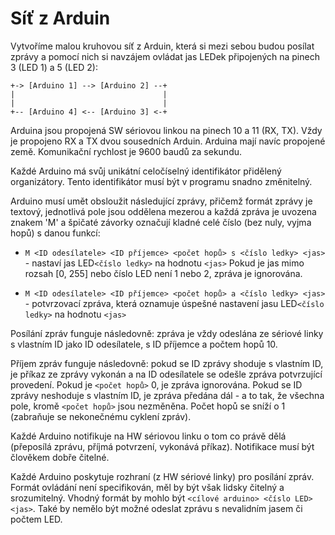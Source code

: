 # Síť z Arduin

Vytvoříme malou kruhovou síť z Arduin, která si mezi sebou budou posílat zprávy
a pomocí nich si navzájem ovládat jas LEDek připojených na pinech 3 (LED 1) a 5
(LED 2):

    +-> [Arduino 1] --> [Arduino 2] --+
    |                                 |
    |                                 |
    +-- [Arduino 4] <-- [Arduino 3] <-+

Arduina jsou propojená SW sériovou linkou na pinech 10 a 11 (RX, TX). Vždy je
propojeno RX a TX dvou sousedních Arduin. Arduina mají navíc propojené země.
Komunikační rychlost je 9600 baudů za sekundu.

Každé Arduino má svůj unikátní celočíselný identifikátor přidělený organizátory.
Tento identifikátor musí být v programu snadno změnitelný.

Arduino musí umět obsloužit následující zprávy, přičemž formát zprávy je textový,
jednotlivá pole jsou oddělena mezerou a každá zpráva je uvozena znakem 'M' a
špičaté závorky označují kladné celé číslo (bez nuly, vyjma hopů) s danou funkcí:

- `M <ID odesílatele> <ID příjemce> <počet hopů> s <číslo ledky> <jas>` -
   nastaví jas LED`<číslo ledky>` na hodnotu `<jas>` Pokud je jas mimo rozsah
   [0, 255] nebo číslo LED není 1 nebo 2, zpráva je ignorována.

- `M <ID odesílatele> <ID příjemce> <počet hopů> a <číslo ledky> <jas>` -
  potvrzovací zpráva, která oznamuje úspešné nastavení jasu LED`<číslo ledky>` na
  hodnotu `<jas>`

Posílání zpráv funguje následovně: zpráva je vždy odeslána ze sériové linky s
vlastním ID jako ID odesílatele, s ID příjemce a počtem hopů 10. 

Příjem zpráv funguje následovně: pokud se ID zprávy shoduje s vlastním ID, je
příkaz ze zprávy vykonán a na ID odesílatele se odešle zpráva potvrzující provedení.
Pokud je `<počet hopů>` 0, je zpráva ignorována. Pokud se ID zprávy neshoduje s
vlastním ID, je zpráva předána dál - a to tak, že všechna pole, kromě `<počet hopů>`
jsou nezměněna. Počet hopů se sníží o 1 (zabraňuje se nekonečnému cyklení zpráv).

Každé Arduino notifikuje na HW sériovou linku o tom co právě dělá (přeposílá zprávu,
příjmá potvrzení, vykonává příkaz). Notifikace musí být člověkem dobře čitelné.

Každé Arduino poskytuje rozhraní (z HW sériové linky) pro posílání zpráv. Formát
ovládání není specifikován, měl by být však lidsky čitelný a srozumitelný.
Vhodný formát by mohlo být `<cílové arduino> <číslo LED> <jas>`. Také by nemělo
být možné odeslat zprávu s nevalidním jasem či počtem LED.